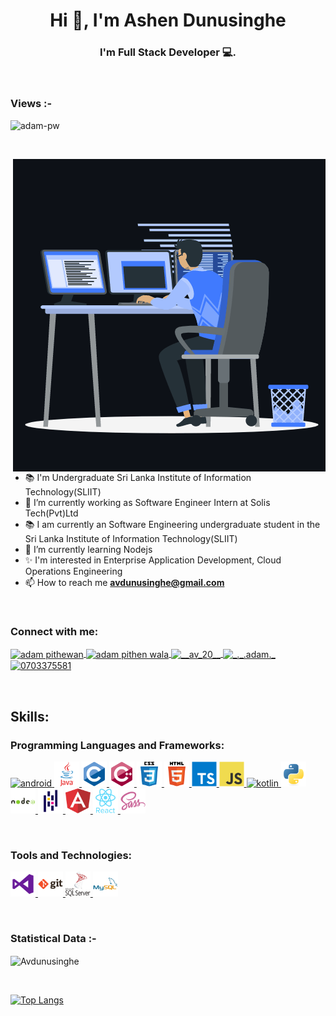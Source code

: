<h1 align="center">Hi 👋, I'm Ashen Dunusinghe</h1>
<h3 align="center"> I'm Full Stack Developer 💻.</h3>

<br>

<p align="right"> <h3>Views :-</h3> <img src="https://komarev.com/ghpvc/?username=Avdunusinghe&label=Profile%20views&color=0e75b6&style=flat"
    alt="adam-pw" /> 
  </p>

<br>

<p><img align="right" src="https://github.com/Avdunusinghe/Avdunusinghe/blob/main/GITHUB_ANIMATION.gif" alt="Avdunusinghe" /></p>


- 📚 I'm  Undergraduate Sri Lanka Institute of Information Technology(SLIIT)
- 🔭 I’m currently working as Software Engineer Intern at Solis Tech(Pvt)Ltd
- 📚 I am currently an Software Engineering undergraduate student in the Sri Lanka Institute of Information Technology(SLIIT)
- 🌱 I’m currently learning Nodejs
- ✨ I'm interested in  Enterprise Application Development, Cloud Operations Engineering
- 📫 How to reach me **avdunusinghe@gmail.com**

<br>

<h3 align="left">Connect with me:</h3>
<p align="left">
  <a 
     href="https://www.linkedin.com/in/ashen-dunusinghe-3a39711a1/" 
     target="blank"
     >
    <img 
      align="center"
      src="https://raw.githubusercontent.com/rahuldkjain/github-profile-readme-generator/master/src/images/icons/Social/linked-in-alt.svg"
      alt="adam pithewan" 
      height="30"
      width="40"
     />
  </a>
  <a 
     href="https://www.facebook.com/ashen.vimanga" 
     target="blank"
     >
    <img 
      align="center"
      src="https://raw.githubusercontent.com/rahuldkjain/github-profile-readme-generator/master/src/images/icons/Social/facebook.svg"
      alt="adam pithen wala" 
      height="30"
      width="40" 
      />
  </a>
  <a 
     href="https://www.instagram.com/__av_20__/?hl=en" 
     target="blank"
     >
    <img 
      align="center"
      src="https://raw.githubusercontent.com/rahuldkjain/github-profile-readme-generator/master/src/images/icons/Social/instagram.svg"
      alt="__av_20__" 
      height="30" 
      width="40" 
     />
  </a>
   <a 
     href="live:.cid.71d1e39d9fd31" 
     target="blank"
     >
    <img 
      align="center"
      src="https://raw.githubusercontent.com/rahuldkjain/github-profile-readme-generator/master/src/images/icons/Social/skype.svg"
      alt="_._.adam._" 
      height="30" 
      width="40" 
     />
  </a>
  <a 
     href="https://web.whatsapp.com/" 
     target="blank">
    <img align="center"
      src="https://raw.githubusercontent.com/rahuldkjain/github-profile-readme-generator/master/src/images/icons/Social/whatsapp.svg"
      alt="0703375581" 
      height="30" 
      width="40" 
   />
 </a>
</p>

<br>
<h2 align='left'>Skills:</h2>
<h3 align="left">Programming Languages and Frameworks:</h3>
<p align="left">
    <a href="https://docs.microsoft.com/en-us/dotnet/csharp/" target="_blank" rel="noreferrer"> 
      <img
        src="https://raw.githubusercontent.com/jmnote/z-icons/master/svg/csharp.svg"
        alt="android" 
        width="40" 
        height="40" />
    </a>
    <a href="https://www.javatpoint.com/java-tutorial" target="_blank" rel="noreferrer">
      <img
        src="https://raw.githubusercontent.com/devicons/devicon/master/icons/java/java-original-wordmark.svg"
        alt="android" 
        width="40" 
        height="40" /> 
    </a>   
    <a href="https://www.cprogramming.com/" target="_blank"rel="noreferrer"> 
      <img 
        src="https://raw.githubusercontent.com/devicons/devicon/master/icons/c/c-original.svg"
        alt="c" 
        width="40" 
        height="40" /> 
    </a> 
    <a href="https://www.w3schools.com/cpp/" target="_blank" rel="noreferrer">
       <img 
         src="https://raw.githubusercontent.com/devicons/devicon/master/icons/cplusplus/cplusplus-original.svg"
         alt="cplusplus" 
         width="40" 
         height="40"/>
    </a>
    <a href="https://www.w3schools.com/css/" target="_blank" rel="noreferrer"> 
       <img
         src="https://raw.githubusercontent.com/devicons/devicon/master/icons/css3/css3-original-wordmark.svg" 
         alt="css3"
         width="40"
         height="40"/> 
    </a> 
    <a href="https://www.w3.org/html/" target="_blank" rel="noreferrer"> 
       <img
         src="https://raw.githubusercontent.com/devicons/devicon/master/icons/html5/html5-original-wordmark.svg"
         alt="html5" 
         width="40" 
         height="40" />
    </a>
    <a href="" target="_blank" rel="noreferrer"> 
       <img
         src="https://raw.githubusercontent.com/devicons/devicon/master/icons/typescript/typescript-original.svg" 
         alt="java" 
         width="40"
         height="40" />
    </a>
    <a href="https://developer.mozilla.org/en-US/docs/Web/JavaScript" target="_blank"rel="noreferrer"> 
       <img
         src="https://raw.githubusercontent.com/devicons/devicon/master/icons/javascript/javascript-original.svg"
         alt="javascript" 
         width="40" 
         height="40" /> 
    </a>
    <a href="https://kotlinlang.org" target="_blank" rel="noreferrer">
         <img 
           src="https://www.vectorlogo.zone/logos/kotlinlang/kotlinlang-icon.svg" 
           alt="kotlin" 
           width="40" 
           height="40" />
    </a>
     <a href="https://www.python.org" target="_blank" rel="noreferrer"> 
      <img
        src="https://raw.githubusercontent.com/devicons/devicon/master/icons/python/python-original.svg" alt="python"
        width="40" 
        height="40" />
    </a>
    <a href="https://nodejs.org" target="_blank" rel="noreferrer"> 
      <img
        src="https://raw.githubusercontent.com/devicons/devicon/master/icons/nodejs/nodejs-original-wordmark.svg"
        alt="nodejs" 
        width="40" 
        height="40" /> 
    </a> 
    <a href="https://pandas.pydata.org/" target="_blank" rel="noreferrer">
      <img
        src="https://raw.githubusercontent.com/devicons/devicon/2ae2a900d2f041da66e950e4d48052658d850630/icons/pandas/pandas-original.svg"
        alt="pandas" 
        width="40" 
        height="40" />
    </a> 
    <a href="" target="_blank" rel="noreferrer"> 
      <img
        src="https://github.com/Avdunusinghe/Avdunusinghe/blob/Avdunusinghe-patch-1/Images/IMG_AngularJs.png"
        alt="react" 
        width="40" 
        height="40" /> 
    </a>
    <a href="https://reactjs.org/" target="_blank" rel="noreferrer"> 
      <img
        src="https://raw.githubusercontent.com/devicons/devicon/master/icons/react/react-original-wordmark.svg"
        alt="react" 
        width="40" 
        height="40" /> 
    </a>
    <a href="https://sass-lang.com" target="_blank" rel="noreferrer"> 
      <img
        src="https://raw.githubusercontent.com/devicons/devicon/master/icons/sass/sass-original.svg" 
        alt="sass" 
        width="40"
        height="40" />
    </a> 
</p>
<br>
<h3 align="left">Tools and Technologies:</h3>
<p align="left">
     <a href="https://www.mysql.com/" target="_blank" rel="noreferrer"> 
      <img
        src="https://github.com/Avdunusinghe/Avdunusinghe/blob/Avdunusinghe-patch-1/Images/IMG_VS.png"
        alt="mysql" 
        width="40" 
        height="40" /> 
    </a>
     <a href="https://www.mysql.com/" target="_blank" rel="noreferrer"> 
      <img
        src="https://raw.githubusercontent.com/devicons/devicon/master/icons/git/git-original-wordmark.svg"
        alt="mysql" 
        width="40" 
        height="40" /> 
    </a>
    <a href="https://www.mysql.com/" target="_blank" rel="noreferrer"> 
      <img
        src="https://github.com/Avdunusinghe/Avdunusinghe/blob/Avdunusinghe-patch-1/Images/IMG_ms%20sql.png"
        alt="mysql" 
        width="40" 
        height="40" /> 
    </a>
    <a href="https://www.mysql.com/" target="_blank" rel="noreferrer"> 
      <img
        src="https://raw.githubusercontent.com/devicons/devicon/master/icons/mysql/mysql-original-wordmark.svg"
        alt="mysql" 
        width="40" 
        height="40" /> 
    </a>
</p>
<br>


<h3>Statistical Data :-</h3>
<p><img align="center"
    src="https://github-readme-stats.vercel.app/api?username=Avdunusinghe&show_icons=true&theme=dark"
    alt="Avdunusinghe" 
    bg_color=#808080/></p>

<br>

[![Top Langs](https://github-readme-stats.vercel.app/api/top-langs/?username=Avdunusinghe&layout=compact)](https://github.com/Avdunusinghe/github-readme-stats)

<br>

